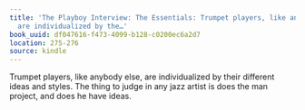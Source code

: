 ```yaml
---
title: 'The Playboy Interview: The Essentials: Trumpet players, like anybody else,
  are individualized by the…'
book_uuid: df047616-f473-4099-b128-c0200ec6a2d7
location: 275-276
source: kindle
---
```


Trumpet players, like anybody else, are individualized by their different ideas and styles. The thing to judge in any jazz artist is does the man project, and does he have ideas.